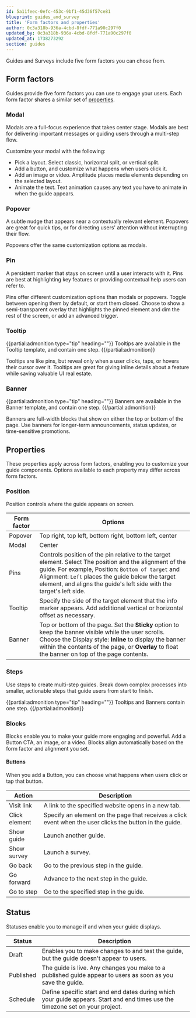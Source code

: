 ```yaml
---
id: 5a11feec-0efc-453c-9bf1-45d36f57ce81
blueprint: guides_and_survey
title: 'Form factors and properties'
author: 0c3a318b-936a-4cbd-8fdf-771a90c297f0
updated_by: 0c3a318b-936a-4cbd-8fdf-771a90c297f0
updated_at: 1738273292
section: guides
---
```

Guides and Surveys include five form factors you can chose from.

## Form factors

Guides provide five form factors you can use to engage your users. Each form factor shares a similar set of [properties](#properties).

### Modal

Modals are a full-focus experience that takes center stage. Modals are best for delivering important messages or guiding users through a multi-step flow.

Customize your modal with the following:

* Pick a layout. Select classic, horizontal split, or vertical split.
* Add a button, and customize what happens when users click it.
* Add an image or video. Amplitude places media elements depending on the selected layout.
* Animate the text. Text animation causes any text you have to animate in when the guide appears.

### Popover

A subtle nudge that appears near a contextually relevant element. Popovers are great for quick tips, or for directing users' attention without interrupting their flow.

Popovers offer the same customization options as modals.

### Pin

A persistent marker that stays on screen until a user interacts with it. Pins are best at highlighting key features or providing contextual help users can refer to.

Pins offer different customization options than modals or popovers. Toggle between opening them by default, or start them closed. Choose to show a semi-transparent overlay that highlights the pinned element and dim the rest of the screen, or add an advanced trigger.

### Tooltip

{{partial:admonition type="tip" heading=""}}
Tooltips are available in the Tooltip template, and contain one step.
{{/partial:admonition}}

Tooltips are like pins, but reveal only when a user clicks, taps, or hovers their cursor over it. Tooltips are great for giving inline details about a feature while saving valuable UI real estate.

### Banner 

{{partial:admonition type="tip" heading=""}}
Banners are available in the Banner template, and contain one step.
{{/partial:admonition}}

Banners are full-width blocks that show on either the top or bottom of the page. Use banners for longer-term announcements, status updates, or time-sensitive promotions.

## Properties

These properties apply across form factors, enabling you to customize your guide components. Options available to each property may differ across form factors.

### Position

Position controls where the guide appears on screen.

| Form factor | Options                                                                                                                                                                                                                                                                                   |
| ----------- | ----------------------------------------------------------------------------------------------------------------------------------------------------------------------------------------------------------------------------------------------------------------------------------------- |
| Popover     | Top right, top left, bottom right, bottom left, center                                                                                                                                                                                                                                    |
| Modal       | Center                                                                                                                                                                                                                                                                                    |
| Pins        | Controls position of the pin relative to the target element. Select The position and the alignment of the guide. For example, Position: `Bottom of target` and Alignment: `Left` places the guide below the target element, and aligns the guide's left side with the target's left side. |
| Tooltip     | Specify the side of the target element that the info marker appears. Add additional vertical or horizontal offset as necessary.                                                                                                                                                           |
| Banner      | Top or bottom of the page. Set the **Sticky** option to keep the banner visible while the user scrolls. Choose the Display style: **Inline** to display the banner within the contents of the page, or **Overlay** to float the banner on top of the page contents.                       |

### Steps

Use steps to create multi-step guides. Break down complex processes into smaller, actionable steps that guide users from start to finish.

{{partial:admonition type="tip" heading=""}}
Tooltips and Banners contain one step.
{{/partial:admonition}}

### Blocks

Blocks enable you to make your guide more engaging and powerful. Add a Button CTA, an image, or a video. Blocks align automatically based on the form factor and alignment you set.

#### Buttons

When you add a Button, you can choose what happens when users click or tap that button.

| Action        | Description                                                                                              |
| ------------- | -------------------------------------------------------------------------------------------------------- |
| Visit link    | A link to the specified website opens in a new tab.                                                      |
| Click element | Specify an element on the page that receives a click event when the user clicks the button in the guide. |
| Show guide    | Launch another guide.                                                                                    |
| Show survey   | Launch a survey.                                                                                         |
| Go back       | Go to the previous step in the guide.                                                                    |
| Go forward    | Advance to the next step in the guide.                                                                   |
| Go to step    | Go to the specified step in the guide.                                                                   |

## Status

Statuses enable you to manage if and when your guide displays.

| Status    | Description                                                                                                                    |
| --------- | ------------------------------------------------------------------------------------------------------------------------------ |
| Draft     | Enables you to make changes to and test the guide, but the guide doesn't appear to users.                                      |
| Published | The guide is live. Any changes you make to a published guide appear to users as soon as you save the guide.                    |
| Schedule  | Define specific start and end dates during which your guide appears. Start and end times use the timezone set on your project. |


